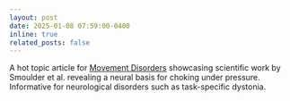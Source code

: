 ```yaml
---
layout: post
date: 2025-01-08 07:59:00-0400
inline: true
related_posts: false
---
```


A hot topic article for [Movement Disorders](https://movementdisorders.onlinelibrary.wiley.com/doi/epdf/10.1002/mds.30092?domain=author&token=VHQPBV4XRDTMDN4SBHQM) showcasing scientific work by Smoulder et al. revealing a neural basis for choking under pressure. Informative for neurological disorders such as task-specific dystonia.